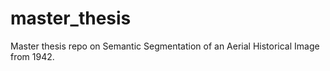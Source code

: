 # master_thesis

Master thesis repo on Semantic Segmentation of an Aerial Historical Image from 1942. 
#
